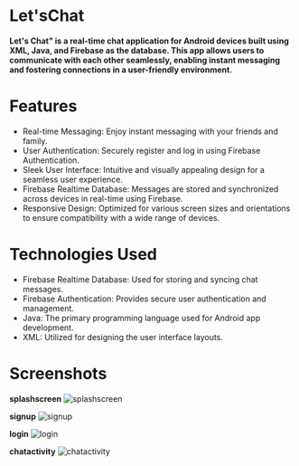 # Let'sChat 
**Let's Chat" is a real-time chat application for Android devices built using XML, Java, and Firebase as the database. This app allows users to communicate with each other seamlessly, enabling instant messaging and fostering connections in a user-friendly environment.**

# Features
* Real-time Messaging: Enjoy instant messaging with your friends and family.
* User Authentication: Securely register and log in using Firebase Authentication.
* Sleek User Interface: Intuitive and visually appealing design for a seamless user experience.
* Firebase Realtime Database: Messages are stored and synchronized across devices in real-time using Firebase.
* Responsive Design: Optimized for various screen sizes and orientations to ensure compatibility with a wide range of devices.
# Technologies Used
* Firebase Realtime Database: Used for storing and syncing chat messages.
* Firebase Authentication: Provides secure user authentication and management.
* Java: The primary programming language used for Android app development.
* XML: Utilized for designing the user interface layouts.


# Screenshots

**splashscreen**
![splashscreen](https://github.com/Chandu-49/letschat/assets/95076681/ec444b71-e496-49da-9ace-533edbf90ebf)


**signup**
![signup](https://github.com/Chandu-49/letschat/assets/95076681/a0f772c2-473d-4118-b6bb-799a25f6b638)

**login**
![login](https://github.com/Chandu-49/letschat/assets/95076681/7d7c8865-f01c-4095-b2e1-48d788154193)

**chatactivity**
![chatactivity](https://github.com/Chandu-49/letschat/assets/95076681/b4c03714-8de5-45ad-8953-a1af2aef4cbb)

